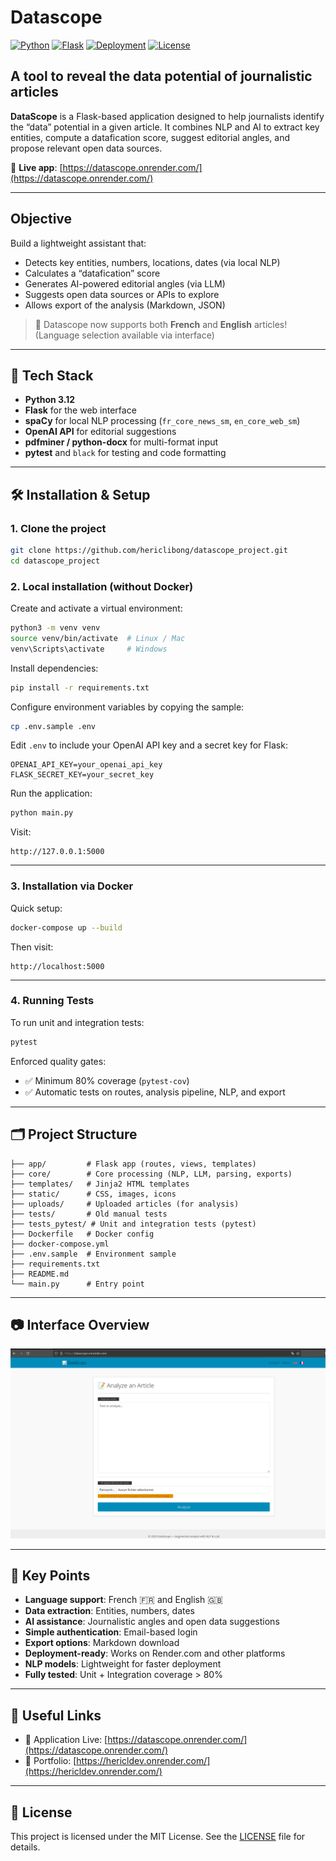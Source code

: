 # Datascope

[![Python](https://img.shields.io/badge/python-3.12-blue.svg)](https://www.python.org/downloads/release/python-3120/)
[![Flask](https://img.shields.io/badge/flask-2.x-lightgrey)](https://flask.palletsprojects.com/)
[![Deployment](https://img.shields.io/badge/deployed-Render-success)](https://datascope.onrender.com/)
[![License](https://img.shields.io/badge/license-MIT-green)](LICENSE)

## A tool to reveal the data potential of journalistic articles

**DataScope** is a Flask-based application designed to help journalists identify the “data” potential in a given article. It combines NLP and AI to extract key entities, compute a datafication score, suggest editorial angles, and propose relevant open data sources.

🔗 **Live app**: [https://datascope.onrender.com/](https://datascope.onrender.com/)

---

## Objective

Build a lightweight assistant that:
- Detects key entities, numbers, locations, dates (via local NLP)
- Calculates a “datafication” score
- Generates AI-powered editorial angles (via LLM)
- Suggests open data sources or APIs to explore
- Allows export of the analysis (Markdown, JSON)

> 🔵 Datascope now supports both **French** and **English** articles!  
> (Language selection available via interface)

---

## 🚀 Tech Stack

- **Python 3.12**
- **Flask** for the web interface
- **spaCy** for local NLP processing (`fr_core_news_sm`, `en_core_web_sm`)
- **OpenAI API** for editorial suggestions
- **pdfminer / python-docx** for multi-format input
- **pytest** and `black` for testing and code formatting

---

## 🛠️ Installation & Setup

### 1. Clone the project

```bash
git clone https://github.com/hericlibong/datascope_project.git
cd datascope_project
```

### 2. Local installation (without Docker)

Create and activate a virtual environment:

```bash
python3 -m venv venv
source venv/bin/activate  # Linux / Mac
venv\Scripts\activate     # Windows
```

Install dependencies:

```bash
pip install -r requirements.txt
```

Configure environment variables by copying the sample:

```bash
cp .env.sample .env
```

Edit `.env` to include your OpenAI API key and a secret key for Flask:

```text
OPENAI_API_KEY=your_openai_api_key
FLASK_SECRET_KEY=your_secret_key
```

Run the application:

```bash
python main.py
```

Visit:

```text
http://127.0.0.1:5000
```

---

### 3. Installation via Docker

Quick setup:

```bash
docker-compose up --build
```

Then visit:

```text
http://localhost:5000
```

---

### 4. Running Tests

To run unit and integration tests:

```bash
pytest
```

Enforced quality gates:
- ✅ Minimum 80% coverage (`pytest-cov`)
- ✅ Automatic tests on routes, analysis pipeline, NLP, and export

---

## 🗂️ Project Structure

```
├── app/         # Flask app (routes, views, templates)
├── core/        # Core processing (NLP, LLM, parsing, exports)
├── templates/   # Jinja2 HTML templates
├── static/      # CSS, images, icons
├── uploads/     # Uploaded articles (for analysis)
├── tests/       # Old manual tests
├── tests_pytest/ # Unit and integration tests (pytest)
├── Dockerfile   # Docker config
├── docker-compose.yml
├── .env.sample  # Environment sample
├── requirements.txt
├── README.md
└── main.py      # Entry point
```

---

## 📷 Interface Overview

![interface home](medias/home_picture.png)

---

## 📌 Key Points

- **Language support**: French 🇫🇷 and English 🇬🇧
- **Data extraction**: Entities, numbers, dates
- **AI assistance**: Journalistic angles and open data suggestions
- **Simple authentication**: Email-based login
- **Export options**: Markdown download
- **Deployment-ready**: Works on Render.com and other platforms
- **NLP models**: Lightweight for faster deployment
- **Fully tested**: Unit + Integration coverage > 80%

---

## 🔗 Useful Links

- 🔵 Application Live: [https://datascope.onrender.com/](https://datascope.onrender.com/)
- 🔵 Portfolio: [https://hericldev.onrender.com/](https://hericldev.onrender.com/)

---

## 📄 License

This project is licensed under the MIT License. See the [LICENSE](LICENSE) file for details.
